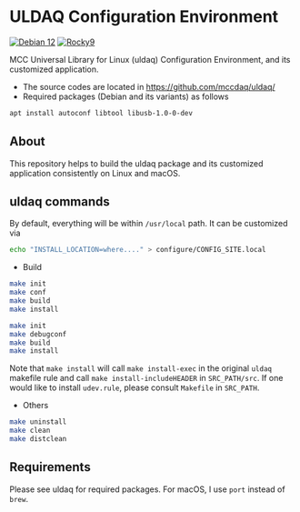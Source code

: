 # ULDAQ Configuration Environment

[![Debian 12](https://github.com/jeonghanlee/uldaq-env/actions/workflows/build.yml/badge.svg)](https://github.com/jeonghanlee/uldaq-env/actions/workflows/build.yml)
[![Rocky9](https://github.com/jeonghanlee/uldaq-env/actions/workflows/rocky9.yml/badge.svg)](https://github.com/jeonghanlee/uldaq-env/actions/workflows/rocky9.yml)

MCC Universal Library for Linux (uldaq) Configuration Environment, and its customized application.

* The source codes are located in <https://github.com/mccdaq/uldaq/>
* Required packages (Debian and its variants) as follows

```bash
apt install autoconf libtool libusb-1.0-0-dev
```

## About
This repository helps to build the uldaq package and its customized application consistently on Linux and macOS.

## uldaq commands

By default, everything will be within `/usr/local` path. It can be customized via

```bash
echo "INSTALL_LOCATION=where...." > configure/CONFIG_SITE.local
```

* Build

```bash
make init
make conf
make build
make install
```

```bash
make init
make debugconf 
make build
make install
```



Note that `make install` will call `make install-exec` in the original `uldaq` makefile rule and call `make install-includeHEADER` in `SRC_PATH/src`. If one would like to install `udev.rule`, please consult `Makefile` in `SRC_PATH`.

* Others

```bash
make uninstall
make clean
make distclean
```

## Requirements

Please see uldaq for required packages. For macOS, I use `port` instead of `brew`.
